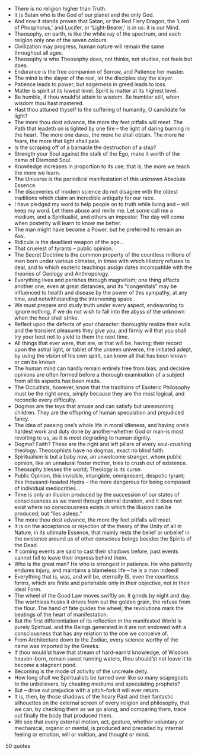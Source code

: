  - There is no religion higher than Truth.
 - It is Satan who is the God of our planet and the only God.
 - And now it stands proven that Satan, or the Red Fiery Dragon, the ‘Lord of Phosphorus,’ and Lucifer, or ‘Light-Bearer,’ is in us: it is our Mind.
 - Theosophy, on earth, is like the white ray of the spectrum, and each religion only one of the seven colours.
 - Civilization may progress, human nature will remain the same throughout all ages.
 - Theosophy is who Theosophy does, not thinks, not studies, not feels but does.
 - Endurance is the free companion of Sorrow, and Patience her master.
 - The mind is the slayer of the real, let the disciples slay the slayer.
 - Patience leads to power; but eagerness in greed leads to loss.
 - Matter is spirit at its lowest level. Spirit is matter at its highest level.
 - Be humble, if thou would’st attain to wisdom. Be humbler still, when wisdom thou hast mastered.
 - Hast thou attuned thyself to the suffering of humanity, O candidate for light?
 - The more thou dost advance, the more thy feet pitfalls will meet. The Path that leadeth on is lighted by one fire – the light of daring burning in the heart. The more one dares, the more he shall obtain. The more he fears, the more that light shall pale.
 - Is the scraping off of a barnacle the destruction of a ship?
 - Strength your Soul against the stalk of the Ego, make it worth of the name of Diamond Soul.
 - Knowledge increases in proportion to its use; that is, the more we teach the more we learn.
 - The Universe is the periodical manifestation of this unknown Absolute Essence.
 - The discoveries of modern science do not disagree with the oldest traditions which claim an incredible antiquity for our race.
 - I have pledged my word to help people on to truth while living and – will keep my word. Let them abuse and revile me. Let some call me a medium, and a Spiritualist, and others an imposter. The day will come when posterity will learn to know me better.
 - The man might have become a Power, but he preferred to remain an Ass.
 - Ridicule is the deadliest weapon of the age...
 - That cruelest of tyrants – public opinion.
 - The Secret Doctrine is the common property of the countless millions of men born under various climates, in times with which History refuses to deal, and to which esoteric teachings assign dates incompatible with the theories of Geology and Anthropology.
 - Everything lives and perishes through magnetism; one thing affects another one, even at great distances, and its “congenitals” may be influenced to health and disease by the power of this sympathy, at any time, and notwithstanding the intervening space.
 - We must prepare and study truth under every aspect, endeavoring to ignore nothing, if we do not wish to fall into the abyss of the unknown when the hour shall strike.
 - Reflect upon the defects of your character: thoroughly realize their evils and the transient pleasures they give you, and firmly will that you shall try your best not to yield to them the next time.
 - All things that ever were, that are, or that will be, having; their record upon the astral light, or tablet of the unseen universe, the initiated adept, by using the vision of his own spirit, can know all that has been known or can be known.
 - The human mind can hardly remain entirely free from bias, and decisive opinions are often formed before a thorough examination of a subject from all its aspects has been made.
 - The Occultists, however, know that the traditions of Esoteric Philosophy must be the right ones, simply because they are the most logical, and reconcile every difficulty.
 - Dogmas are the toys that amuse and can satisfy but unreasoning children. They are the offspring of human speculation and prejudiced fancy.
 - The idea of passing one’s whole life in moral idleness, and having one’s hardest work and duty done by another-whether God or man-is most revolting to us, as it is most degrading to human dignity.
 - Dogma? Faith? These are the right and left pillars of every soul-crushing theology. Theosophists have no dogmas, exact no blind faith.
 - Spiritualism is but a baby now, an unwelcome stranger, whom public opinion, like an unnatural foster mother, tries to crush out of existence.
 - Theosophy blesses the world; Theology is its curse.
 - Public Opinion, this invisible, intangible, omnipresent, despotic tyrant; this thousand-headed Hydra – the more dangerous for being composed of individual mediocrities...
 - Time is only an illusion produced by the succession of our states of consciousness as we travel through eternal duration, and it does not exist where no consciousness exists in which the illusion can be produced; but “lies asleep.”
 - The more thou dost advance, the more thy feet pitfalls will meet.
 - It is on the acceptance or rejection of the theory of the Unity of all in Nature, in its ultimate Essence, that mainly rests the belief or unbelief in the existence around us of other conscious beings besides the Spirits of the Dead.
 - If coming events are said to cast their shadows before, past events cannot fall to leave their impress behind them.
 - Who is the great man? He who is strongest in patience. He who patiently endures injury, and maintains a blameless life – he is a man indeed!
 - Everything that is, was, and will be, eternally IS, even the countless forms, which are finite and perishable only in their objective, not in their ideal Form.
 - The wheel of the Good Law moves swiftly on. It grinds by night and day. The worthless husks it drives from out the golden grain, the refuse from the flour. The hand of fate guides the wheel; the revolutions mark the beatings of the heart of manifestation.
 - But the first differentiation of its reflection in the manifested World is purely Spiritual, and the Beings generated in it are not endowed with a consciousness that has any relation to the one we conceive of.
 - From Architecture down to the Zodiac, every science worthy of the name was imported by the Greeks.
 - If thou would’st have that stream of hard-earn’d knowledge, of Wisdom heaven-born, remain sweet running waters, thou should’st not leave it to become a stagnant pond.
 - Becoming is the mode of activity of the uncreate deity.
 - How long shall we Spiritualists be turned over like so many scapegoats to the unbelievers, by cheating mediums and speculating prophets?
 - But – drive out prejudice with a pitch-fork it will ever return.
 - It is, then, by those shadows of the hoary Past and their fantastic silhouettes on the external screen of every religion and philosophy, that we can, by checking them as we go along, and comparing them, trace out finally the body that produced them.
 - We see that every external motion, act, gesture, whether voluntary or mechanical, organic or mental, is produced and preceded by internal feeling or emotion, will or volition, and thought or mind.

50 quotes